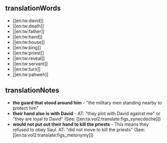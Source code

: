 ## translationWords

* [[en:tw:david]]
* [[en:tw:death]]
* [[en:tw:father]]
* [[en:tw:hand]]
* [[en:tw:house]]
* [[en:tw:king]]
* [[en:tw:priest]]
* [[en:tw:reveal]]
* [[en:tw:servant]]
* [[en:tw:turn]]
* [[en:tw:yahweh]]

## translationNotes

* **the guard that stood around him** - "the military men standing nearby to protect him"
* **their hand also is with David** - AT: "they plot with David against me" or "they are loyal to David" (See: [[en:ta:vol2:translate:figs_synecdoche]])
* **would not put out their hand to kill the priests** - This means they refused to obey Saul. AT: "did not move to kill the priests"  (See: [[en:ta:vol2:translate:figs_metonymy]])
